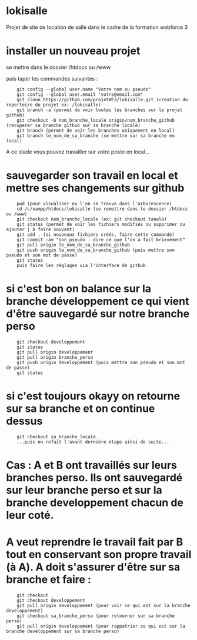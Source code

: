 # lokisalle
Projet de site de location de salle dans le cadre de la formation webforce 3

# installer un nouveau projet
se mettre dans le dossier /htdocs ou /www

puis taper les commandes suivantes :

        git config --global user.name "Votre nom ou pseudo"
        git config --global user.email "votre@email.com"
        git clone https://github.com/projetWF3/lokisalle.git (creation du repertoire du projet ex: /lokisalle)
        git branch -a (permet de voir toutes les branches sur le projet github)
        git checkout -b nom_branche_locale origin/nom_branche_github (recuperer sa branche github sur sa branche locale)
        git branch (permet de voir les branches uniquement en local)
        git branch le_nom_de_sa_branche (se mettre sur sa branche en local)


A ce stade vous pouvez travailler sur votre poste en local...

# sauvegarder son travail en local et mettre ses changements sur github
        pwd (pour visualiser ou l'on se trouve dans l'arborescence)
        cd /c/xampp/htdocs/lokisalle (se remettre dans le dossier /htdocs ou /www)
        git checkout nom_branche_locale (ex: git checkout tanala)
        git status (permet de voir les fichiers modifiés ou supprimer ou ajouter | à faire souvent)
        git add . (si nouveaux fichiers créés, faire cette commande)
        git commit -am "son_pseudo : dire ce que l'on a fait brievement"
        git pull origin le_nom_de_sa_branche_github
        git push origin le_nom_de_sa_branche_github (puis mettre son pseudo et son mot de passe)
        git status
        puis faire les réglages via l'interface de github
# si c'est bon on balance sur la branche développement ce qui vient d'être sauvegardé sur notre branche perso
        git checkout developpement
        git status
        git pull origin developpement
        git pull origin branche_perso
        git push origin developpement (puis mettre son pseudo et son mot de passe)
        git status
# si c'est toujours okayy on retourne sur sa branche et on continue dessus
        git checkout sa_branche_locale
        ...puis on refait l'avant dernière étape ainsi de suite...
        
# Cas : A et B ont travaillés sur leurs branches perso. Ils ont sauvegardé sur leur branche perso et sur la branche developpement chacun de leur coté.
# A veut reprendre le travail fait par B tout en conservant son propre travail (à A). A doit s'assurer d'être sur sa branche et faire :
        git checkout .
        git checkout developpement 
        git pull origin developpement (pour voir ce qui est sur la branche developpement)
        git checkout sa_branche_perso (pour retourner sur sa branche perso)
        git pull origin developpement (pour rappatrier ce qui est sur la branche developpement sur sa branche perso)
        
        
        
        
        
        
